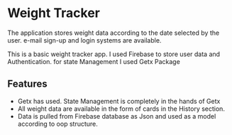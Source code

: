 # Weight Tracker

The application stores weight data according to the date selected by the user. 
e-mail sign-up and login systems are available.

This is a basic weight tracker app. I used Firebase to store user data and Authentication.
for state Management I used Getx Package

## Features
* Getx has used. State Management is completely in the hands of Getx
* All weight data are available in the form of cards in the History section.
* Data is pulled from Firebase database as Json and used as a model according to oop structure.
